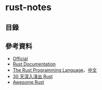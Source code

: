 # rust-notes

## 目錄

## 參考資料

- [Official](https://www.rust-lang.org/)
- [Rust Documentation](https://doc.rust-lang.org/)
- [The Rust Programming Language](https://doc.rust-lang.org/book/index.html)、[中文](https://rustlang-cn.org/office/rust/book/)
- [30 天深入淺出 Rust](https://ithelp.ithome.com.tw/users/20111802/ironman/1742)
- [Awesome Rust](https://github.com/rust-unofficial/awesome-rust)
